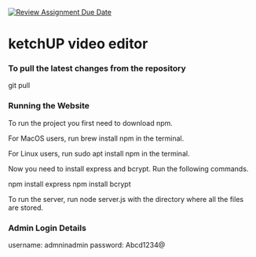 [![Review Assignment Due Date](https://classroom.github.com/assets/deadline-readme-button-24ddc0f5d75046c5622901739e7c5dd533143b0c8e959d652212380cedb1ea36.svg)](https://classroom.github.com/a/M9yOg1uw)
# ketchUP video editor

### To pull the latest changes from the repository

git pull


### Running the Website

To run the project you first need to download npm.

For MacOS users, run brew install npm in the terminal.

For Linux users, run sudo apt install npm in the terminal.

Now you need to install express and bcrypt. Run the following commands.


npm install express
npm install bcrypt


To run the server, run node server.js with the directory where all the files are stored.


### Admin Login Details 
username: admninadmin
password: Abcd1234@